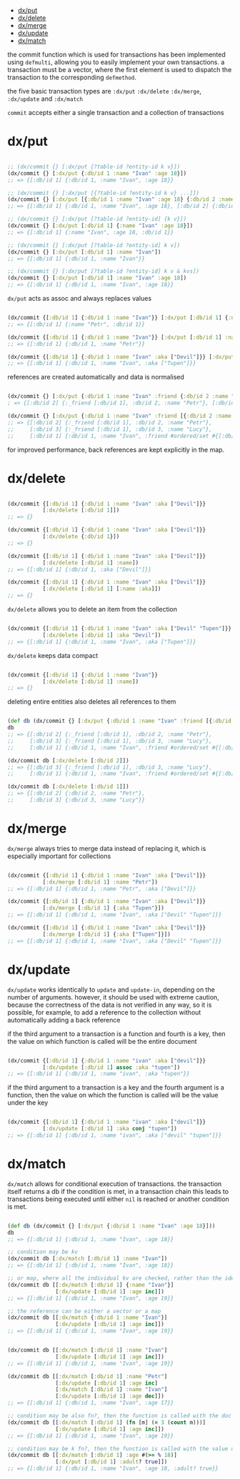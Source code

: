 - [dx/put](#orgb4320f1)
- [dx/delete](#orgfd05f9b)
- [dx/merge](#org4f168e2)
- [dx/update](#org9f38158)
- [dx/match](#org3a6caff)

the commit function which is used for transactions has been implemented using `defmulti`, allowing you to easily implement your own transactions. a transaction must be a vector, where the first element is used to dispatch the transaction to the corresponding `defmethod`.

the five basic transaction types are `:dx/put` `:dx/delete` `:dx/merge`, `:dx/update` and `:dx/match`

`commit` accepts either a single transaction and a collection of transactions


<a id="orgb4320f1"></a>

# dx/put

```clojure

;; (dx/commit {} [:dx/put {?table-id ?entity-id k v}])
(dx/commit {} [:dx/put {:db/id 1 :name "Ivan" :age 18}])
;; => {[:db/id 1] {:db/id 1, :name "Ivan", :age 18}}

;; (dx/commit {} [:dx/put [{?table-id ?entity-id k v} ...]])
(dx/commit {} [:dx/put [{:db/id 1 :name "Ivan" :age 18} {:db/id 2 :name "Petr" :age 33}]])
;; => {[:db/id 1] {:db/id 1, :name "Ivan", :age 18}, [:db/id 2] {:db/id 2, :name "Petr", :age 33}}

;; (dx/commit {} [:dx/put [?table-id ?entity-id] {k v}])
(dx/commit {} [:dx/put [:db/id 1] {:name "Ivan" :age 18}])
;; => {[:db/id 1] {:name "Ivan", :age 18, :db/id 1}}

;; (dx/commit {} [:dx/put [?table-id ?entity-id] k v])
(dx/commit {} [:dx/put [:db/id 1] :name "Ivan"])
;; => {[:db/id 1] {:db/id 1, :name "Ivan"}}

;; (dx/commit {} [:dx/put [?table-id ?entity-id] k v & kvs])
(dx/commit {} [:dx/put [:db/id 1] :name "Ivan" :age 18])
;; => {[:db/id 1] {:db/id 1, :name "Ivan", :age 18}}

```

`dx/put` acts as assoc and always replaces values

```clojure

(dx/commit {[:db/id 1] {:db/id 1 :name "Ivan"}} [:dx/put [:db/id 1] {:name "Petr"}])
;; => {[:db/id 1] {:name "Petr", :db/id 1}}

(dx/commit {[:db/id 1] {:db/id 1 :name "Ivan"}} [:dx/put [:db/id 1] :name "Petr"])
;; => {[:db/id 1] {:db/id 1, :name "Petr"}}

(dx/commit {[:db/id 1] {:db/id 1 :name "Ivan" :aka ["Devil"]}} [:dx/put [:db/id 1] :aka ["Tupen"]])
;; => {[:db/id 1] {:db/id 1, :name "Ivan", :aka ["Tupen"]}}

```

references are created automatically and data is normalised

```clojure

(dx/commit {} [:dx/put {:db/id 1 :name "Ivan" :friend {:db/id 2 :name "Petr"}}])
; => {[:db/id 2] {:_friend [:db/id 1], :db/id 2, :name "Petr"}, [:db/id 1] {:db/id 1, :name "Ivan", :friend [:db/id 2]}}

(dx/commit {} [:dx/put {:db/id 1 :name "Ivan" :friend [{:db/id 2 :name "Petr"} {:db/id 3 :name "Lucy"}]}])
;; => {[:db/id 2] {:_friend [:db/id 1], :db/id 2, :name "Petr"},
;;     [:db/id 3] {:_friend [:db/id 1], :db/id 3, :name "Lucy"},
;;     [:db/id 1] {:db/id 1, :name "Ivan", :friend #ordered/set #{[:db/id 2] [:db/id 3]}}}
```

for improved performance, back references are kept explicitly in the map.


<a id="orgfd05f9b"></a>

# dx/delete

```clojure

(dx/commit {[:db/id 1] {:db/id 1 :name "Ivan" :aka ["Devil"]}}
           [:dx/delete [:db/id 1]])
;; => {}

(dx/commit {[:db/id 1] {:db/id 1 :name "Ivan" :aka ["Devil"]}}
           [:dx/delete {:db/id 1}])
;; => {}

(dx/commit {[:db/id 1] {:db/id 1 :name "Ivan" :aka ["Devil"]}}
           [:dx/delete [:db/id 1] :name])
;; => {[:db/id 1] {:db/id 1, :aka ["Devil"]}}

(dx/commit {[:db/id 1] {:db/id 1 :name "Ivan" :aka ["Devil"]}}
           [:dx/delete [:db/id 1] [:name :aka]])
;; => {}

```

`dx/delete` allows you to delete an item from the collection

```clojure

(dx/commit {[:db/id 1] {:db/id 1 :name "Ivan" :aka ["Devil" "Tupen"]}}
           [:dx/delete [:db/id 1] :aka "Devil"])
;; => {[:db/id 1] {:db/id 1, :name "Ivan", :aka ["Tupen"]}}

```

`dx/delete` keeps data compact

```clojure

(dx/commit {[:db/id 1] {:db/id 1 :name "Ivan"}}
           [:dx/delete [:db/id 1] :name])
;; => {}

```

deleting entire entities also deletes all references to them

```clojure

(def db (dx/commit {} [:dx/put {:db/id 1 :name "Ivan" :friend [{:db/id 2 :name "Petr"} {:db/id 3 :name "Lucy"}]}]))
db
;; => {[:db/id 2] {:_friend [:db/id 1], :db/id 2, :name "Petr"},
;;     [:db/id 3] {:_friend [:db/id 1], :db/id 3, :name "Lucy"},
;;     [:db/id 1] {:db/id 1, :name "Ivan", :friend #ordered/set #{[:db/id 2] [:db/id 3]}}}

(dx/commit db [:dx/delete [:db/id 2]])
;; => {[:db/id 3] {:_friend [:db/id 1], :db/id 3, :name "Lucy"},
;;     [:db/id 1] {:db/id 1, :name "Ivan", :friend #ordered/set #{[:db/id 3]}}}

(dx/commit db [:dx/delete [:db/id 1]])
;; => {[:db/id 2] {:db/id 2, :name "Petr"},
;;     [:db/id 3] {:db/id 3, :name "Lucy"}}

```


<a id="org4f168e2"></a>

# dx/merge

`dx/merge` always tries to merge data instead of replacing it, which is especially important for collections

```clojure

(dx/commit {[:db/id 1] {:db/id 1 :name "Ivan" :aka ["Devil"]}}
           [:dx/merge [:db/id 1] :name "Petr"])
;; => {[:db/id 1] {:db/id 1, :name "Petr", :aka ["Devil"]}}

(dx/commit {[:db/id 1] {:db/id 1 :name "Ivan" :aka ["Devil"]}}
           [:dx/merge [:db/id 1] {:aka "Tupen"}])
;; => {[:db/id 1] {:db/id 1, :name "Ivan", :aka ["Devil" "Tupen"]}}

(dx/commit {[:db/id 1] {:db/id 1 :name "Ivan" :aka ["Devil"]}}
           [:dx/merge [:db/id 1] {:aka ["Tupen"]}])
;; => {[:db/id 1] {:db/id 1, :name "Ivan", :aka ["Devil" "Tupen"]}}
```


<a id="org9f38158"></a>

# dx/update

`dx/update` works identically to `update` and `update-in`, depending on the number of arguments. however, it should be used with extreme caution, because the correctness of the data is not verified in any way, so it is possible, for example, to add a reference to the collection without automatically adding a back reference

if the third argument to a transaction is a function and fourth is a key, then the value on which function is called will be the entire document

```clojure

(dx/commit {[:db/id 1] {:db/id 1 :name "ivan" :aka ["devil"]}}
           [:dx/update [:db/id 1] assoc :aka "tupen"])
;; => {[:db/id 1] {:db/id 1, :name "ivan", :aka "tupen"}}

```

if the third argument to a transaction is a key and the fourth argument is a function, then the value on which the function is called will be the value under the key

```clojure

(dx/commit {[:db/id 1] {:db/id 1 :name "ivan" :aka ["devil"]}}
           [:dx/update [:db/id 1] :aka conj "tupen"])
;; => {[:db/id 1] {:db/id 1, :name "ivan", :aka ["devil" "tupen"]}}

```


<a id="org3a6caff"></a>

# dx/match

`dx/match` allows for conditional execution of transactions. the transaction itself returns a db if the condition is met, in a transaction chain this leads to transactions being executed until either `nil` is reached or another condition is met.

```clojure

(def db (dx/commit {} [:dx/put {:db/id 1 :name "Ivan" :age 18}]))
db
;; => {[:db/id 1] {:db/id 1, :name "Ivan", :age 18}}

;; condition may be kv
(dx/commit db [:dx/match [:db/id 1] :name "Ivan"])
;; => {[:db/id 1] {:db/id 1, :name "Ivan", :age 18}}

;; or map, where all the individual kv are checked, rather than the identical to doc
(dx/commit db [[:dx/match [:db/id 1] {:name "Ivan"}]
               [:dx/update [:db/id 1] :age inc]])
;; => {[:db/id 1] {:db/id 1, :name "Ivan", :age 19}}

;; the reference can be either a vector or a map
(dx/commit db [[:dx/match {:db/id 1 :name "Ivan"}]
               [:dx/update [:db/id 1] :age inc]])
;; => {[:db/id 1] {:db/id 1, :name "Ivan", :age 19}}


(dx/commit db [[:dx/match [:db/id 1] :name "Ivan"]
               [:dx/update [:db/id 1] :age inc]])
;; => {[:db/id 1] {:db/id 1, :name "Ivan", :age 19}}

(dx/commit db [[:dx/match [:db/id 1] :name "Petr"]
               [:dx/update [:db/id 1] :age inc]
               [:dx/match [:db/id 1] :name "Ivan"]
               [:dx/update [:db/id 1] :age dec]])
;; => {[:db/id 1] {:db/id 1, :name "Ivan", :age 17}}

;; condition may be also fn?, then the function is called with the doc
(dx/commit db [[:dx/match [:db/id 1] (fn [m] (= 3 (count m)))]
               [:dx/update [:db/id 1] :age inc]])
;; => {[:db/id 1] {:db/id 1, :name "Ivan", :age 19}}

;; condition may be k fn?, then the function is called with the value under key k
(dx/commit db [[:dx/match [:db/id 1] :age #(>= % 18)]
               [:dx/put [:db/id 1] :adult? true]])
;; => {[:db/id 1] {:db/id 1, :name "Ivan", :age 18, :adult? true}}

```
